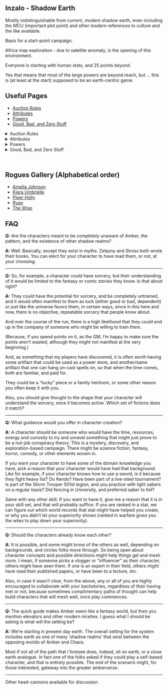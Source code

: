 ## Inzalo - Shadow Earth

Mostly indistinguishable from current, modern shadow earth, even
including the MCU (important plot point) and other modern references
to culture and the like available.

Basis for a start-point campaign.

Africa map exploration - due to satellite anomaly, is the opening of
this environment.

Everyone is starting with human stats, and 25 points beyond.

Yes that means that most of the large powers are beyond reach, but ... this is (at least at the start) supposed to be an earth-centric game.

## Useful Pages
 + [Auction Rules](InzaloAuctionRules)
 + [Attributes](CharacterAttributes)
 + [Powers](PowersBalancesAndOpposites)
 + [Good, Bad, and Zero Stuff](GoodBadZeroStuff)

<details><summary>Auction Rules</summary>

{% capture my_include %}{% include_relative InzaloAuctionRules.md %}{% endcapture %}
{{ my_include | markdownify }}

</details>

<details><summary>Attributes</summary>

{% capture my_include %}{% include_relative CharacterAttributes.md %}{% endcapture %}
{{ my_include | markdownify }}

</details>

<details><summary>Powers</summary>

{% capture my_include %}{% include_relative PowersBalancesAndOpposites.md %}{% endcapture %}
{{ my_include | markdownify }}

</details>

<details><summary>Good, Bad, and Zero Stuff</summary>

{% capture my_include %}{% include_relative GoodBadZeroStuff.md %}{% endcapture %}
{{ my_include | markdownify }}

</details>

&nbsp;

## Rogues Gallery (Alphabetical order)
 + [Amelia Johnson](AmeliaJohnson)
 + [Kiara Umbrielle](KiaraUmbrielle)
 + [Piper Holly](PiperHolly)
 + [Ryan](RyanTheSpook)
 + [The Wisp](TheWisp)
  
## FAQ

**Q:** Are the characters meant to be completely unaware of Amber, the pattern, and the existence of other shadow realms?

**A:** Well. Basically, except they exist in myths.  Zelazny and Stross both wrote their books.  You can elect for your character to have read them, or not, at your choosing.

----

**Q:** So, for example, a character could have sorcery, but their understanding of it would be limited to the fantasy or comic stories they know.  Is that about right?

**A:** They could have the potential for sorcery, and be completely untrained, and it would often manifest to them as luck (either good or bad, dependent) or just like the universe favors them, in certain ways, since in this here and now, there is no objective, repeatable sorcery that people know about.

And over the course of the run, there is a high likelihood that they could end up in the company of someone who might be willing to train them.

(Because, if you spend points on it, as the GM, I’m happy to make sure the points aren’t wasted, although they might not manifest at the very beginning.)

And, as something that my players have discovered, it is often worth having some artifact that could be used as a power store, and another/same artifact that one can hang un-cast spells on, so that when the time comes, both are familiar, and paid for.

They could be a “lucky” piece or a family heirloom, or some other reason you often keep it with you.

Also, you should give thought to the shape that your character will understand the sorcery, once it becomes active.  Which set of fictions does it match?

----

**Q:** What guidance would you offer in character creation?

**A:** A character should be someone who would have the time, resources, energy  and curiosity to try and unravel something that might just prove to be a nut-job conspiracy theory.  This is a mystery, discovery, and exploration-based campaign.  There might be science fiction, fantasy, horror, comedy, or other elements woven in.

If you want your character to have some of the domain knowledge you have, pick a reason that your character would have had that background. Like for example, if your character knows how to use a sword, is it because they fight heavy list?  Do Kendo?  Have been part of a live-steel tournament?  Is part of the Storm Trooper 501st legion, and you practice with light sabers on a regular basis? Did fencing in University, and preferred saber to foil?

Same with any other skill.  If you want to have it, give me a reason that it is in your skill set, and that will probably suffice.  If you are ranked in a stat, we can figure out which world records that stat might have helped you create, or why you didn’t let your superiority shown (ranked in warfare gives you the wiles to play down your superiority).

----

**Q:** Should the characters already know each other?

**A:** It is possible, and some might know of the others as well, depending on backgrounds, and circles folks move through.  So being open about character concepts and possible directions might help things gel and mesh more.  I mean, if someone picks a vlogger or “influencer” as their character, others might have seen them.  If one is an expert in their field, others might have read their published papers, or have been to a lecture, etc.

Also, in case it wasn’t clear, from the above, any or all of you are highly encouraged to collaborate with your backstories, regardless of their having met or not, because sometimes complimentary paths of thought can help build characters that will mesh well, once play commences.

----

**Q:** The quick guide makes Amber seem like a fantasy world, but then you mention elevators and other modern niceties.  I guess what I should be asking is what will the setting be? 

**A:** We’re starting in present day earth.  The overall setting for the system includes earth as one of many ‘shadow realms’ that exist between the opposing worlds of Amber and Chaos. 

Most if not all of the path that I foresee does, indeed, sit on earth, or a close earth analogue.  In fact one of the folks asked if they could play a self-based character, and that is entirely possible. The end of the scenario might, for those interested, gateway into the greater amberverse.

----

Other head-cannons available for discussion.

